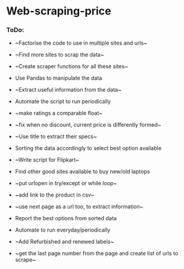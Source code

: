 # Web-scraping-price

### ToDo:
* ~Factorise the code to use in multiple sites and urls~
* ~Find more sites to scrap the data~
* ~Create scraper functions for all these sites~
* Use Pandas to manipulate the data
* ~Extract useful information from the data~
* Automate the script to run periodically

* ~make ratings a comparable float~
* ~fix when no discount, current price is differently formed~
* ~Use title to extract their specs~
* Sorting the data accordingly to select best option available
* ~Write script for Flipkart~
* Find other good sites available to buy new/old laptops
* ~put urlopen in try/except or while loop~
* ~add link to the product in csv~

* ~use next page as a url too, to extract information~
* Report the best options from sorted data
* Automate to run everyday/periodically
* ~Add Refurbished and renewed labels~
* ~get the last page number from the page and create list of urls to scrape~
